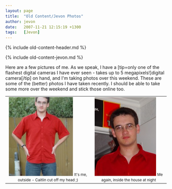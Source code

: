 ```yaml
---
layout: page
title:  "Old Content/Jevon Photos"
author: jevon
date:   2007-11-21 12:15:19 +1300
tags:   [Jevon]
---
```


{% include old-content-header.md %}

{% include old-content-jevon.md %}

Here are a few pictures of me. As we speak, I have a [tip=only one of the flashest digital cameras I have ever seen - takes up to 5 megapixels!]digital camera[/tip] on hand, and I'm taking photos over this weekend. These are some of the (better) photos I have taken recently. I should be able to take some more over the weekend and stick those online too.

<table border=0 cellspacing=4 cellpadding=4 align="center"><tr><td align="center"><a href="/img/jevon/new_outside_640.jpg"><img src="/img/jevon/thumb_new_outside.jpg" width=200 height=247 border=0 alt="Jevon Outside"></a>
<small>It's me, outside - Caitlin cut off my head ;)</small></td><td align="center"><a href="/img/jevon/new_inside_640.jpg"><img src="/img/jevon/thumb_new_inside.jpg" width=192 height=247 border=0 alt="Jevon Inside"></a>
<small>Me again, inside the house at night</small></td></tr></table>
